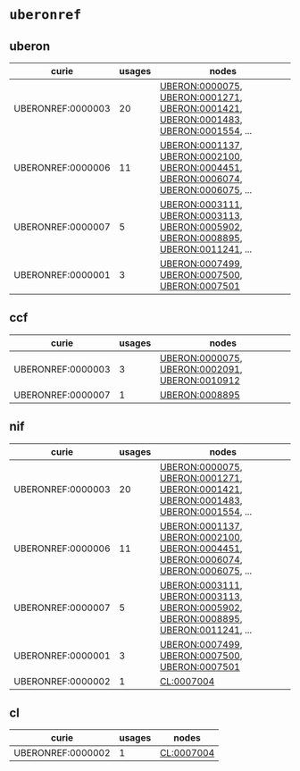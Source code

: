 # `uberonref`

## uberon

| curie             |   usages | nodes                                                                                                                                                                                                                                                                                                                                    |
|-------------------|----------|------------------------------------------------------------------------------------------------------------------------------------------------------------------------------------------------------------------------------------------------------------------------------------------------------------------------------------------|
| UBERONREF:0000003 |       20 | [UBERON:0000075](http://purl.obolibrary.org/obo/UBERON_0000075), [UBERON:0001271](http://purl.obolibrary.org/obo/UBERON_0001271), [UBERON:0001421](http://purl.obolibrary.org/obo/UBERON_0001421), [UBERON:0001483](http://purl.obolibrary.org/obo/UBERON_0001483), [UBERON:0001554](http://purl.obolibrary.org/obo/UBERON_0001554), ... |
| UBERONREF:0000006 |       11 | [UBERON:0001137](http://purl.obolibrary.org/obo/UBERON_0001137), [UBERON:0002100](http://purl.obolibrary.org/obo/UBERON_0002100), [UBERON:0004451](http://purl.obolibrary.org/obo/UBERON_0004451), [UBERON:0006074](http://purl.obolibrary.org/obo/UBERON_0006074), [UBERON:0006075](http://purl.obolibrary.org/obo/UBERON_0006075), ... |
| UBERONREF:0000007 |        5 | [UBERON:0003111](http://purl.obolibrary.org/obo/UBERON_0003111), [UBERON:0003113](http://purl.obolibrary.org/obo/UBERON_0003113), [UBERON:0005902](http://purl.obolibrary.org/obo/UBERON_0005902), [UBERON:0008895](http://purl.obolibrary.org/obo/UBERON_0008895), [UBERON:0011241](http://purl.obolibrary.org/obo/UBERON_0011241), ... |
| UBERONREF:0000001 |        3 | [UBERON:0007499](http://purl.obolibrary.org/obo/UBERON_0007499), [UBERON:0007500](http://purl.obolibrary.org/obo/UBERON_0007500), [UBERON:0007501](http://purl.obolibrary.org/obo/UBERON_0007501)                                                                                                                                        |

## ccf

| curie             |   usages | nodes                                                                                                                                                                                             |
|-------------------|----------|---------------------------------------------------------------------------------------------------------------------------------------------------------------------------------------------------|
| UBERONREF:0000003 |        3 | [UBERON:0000075](http://purl.obolibrary.org/obo/UBERON_0000075), [UBERON:0002091](http://purl.obolibrary.org/obo/UBERON_0002091), [UBERON:0010912](http://purl.obolibrary.org/obo/UBERON_0010912) |
| UBERONREF:0000007 |        1 | [UBERON:0008895](http://purl.obolibrary.org/obo/UBERON_0008895)                                                                                                                                   |

## nif

| curie             |   usages | nodes                                                                                                                                                                                                                                                                                                                                    |
|-------------------|----------|------------------------------------------------------------------------------------------------------------------------------------------------------------------------------------------------------------------------------------------------------------------------------------------------------------------------------------------|
| UBERONREF:0000003 |       20 | [UBERON:0000075](http://purl.obolibrary.org/obo/UBERON_0000075), [UBERON:0001271](http://purl.obolibrary.org/obo/UBERON_0001271), [UBERON:0001421](http://purl.obolibrary.org/obo/UBERON_0001421), [UBERON:0001483](http://purl.obolibrary.org/obo/UBERON_0001483), [UBERON:0001554](http://purl.obolibrary.org/obo/UBERON_0001554), ... |
| UBERONREF:0000006 |       11 | [UBERON:0001137](http://purl.obolibrary.org/obo/UBERON_0001137), [UBERON:0002100](http://purl.obolibrary.org/obo/UBERON_0002100), [UBERON:0004451](http://purl.obolibrary.org/obo/UBERON_0004451), [UBERON:0006074](http://purl.obolibrary.org/obo/UBERON_0006074), [UBERON:0006075](http://purl.obolibrary.org/obo/UBERON_0006075), ... |
| UBERONREF:0000007 |        5 | [UBERON:0003111](http://purl.obolibrary.org/obo/UBERON_0003111), [UBERON:0003113](http://purl.obolibrary.org/obo/UBERON_0003113), [UBERON:0005902](http://purl.obolibrary.org/obo/UBERON_0005902), [UBERON:0008895](http://purl.obolibrary.org/obo/UBERON_0008895), [UBERON:0011241](http://purl.obolibrary.org/obo/UBERON_0011241), ... |
| UBERONREF:0000001 |        3 | [UBERON:0007499](http://purl.obolibrary.org/obo/UBERON_0007499), [UBERON:0007500](http://purl.obolibrary.org/obo/UBERON_0007500), [UBERON:0007501](http://purl.obolibrary.org/obo/UBERON_0007501)                                                                                                                                        |
| UBERONREF:0000002 |        1 | [CL:0007004](http://purl.obolibrary.org/obo/CL_0007004)                                                                                                                                                                                                                                                                                  |

## cl

| curie             |   usages | nodes                                                   |
|-------------------|----------|---------------------------------------------------------|
| UBERONREF:0000002 |        1 | [CL:0007004](http://purl.obolibrary.org/obo/CL_0007004) |

